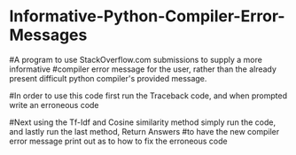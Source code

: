 # Informative-Python-Compiler-Error-Messages

#A program to use StackOverflow.com submissions to supply a more informative 
#compiler error message for the user, rather than the already present difficult python compiler's provided message.

#In order to use this code first run the Traceback code, and when prompted write an erroneous code 

#Next using the Tf-Idf and Cosine similarity method simply run the code, and lastly run the last method, Return Answers
#to have the new compiler error message print out as to how to fix the erroneous code 
